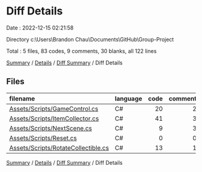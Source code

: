 # Diff Details

Date : 2022-12-15 02:21:58

Directory c:\\Users\\Brandon Chau\\Documents\\GitHub\\Group-Project

Total : 5 files,  83 codes, 9 comments, 30 blanks, all 122 lines

[Summary](results.md) / [Details](details.md) / [Diff Summary](diff.md) / Diff Details

## Files
| filename | language | code | comment | blank | total |
| :--- | :--- | ---: | ---: | ---: | ---: |
| [Assets/Scripts/GameControl.cs](/Assets/Scripts/GameControl.cs) | C# | 20 | 2 | 6 | 28 |
| [Assets/Scripts/ItemCollector.cs](/Assets/Scripts/ItemCollector.cs) | C# | 41 | 3 | 12 | 56 |
| [Assets/Scripts/NextScene.cs](/Assets/Scripts/NextScene.cs) | C# | 9 | 3 | 7 | 19 |
| [Assets/Scripts/Reset.cs](/Assets/Scripts/Reset.cs) | C# | 0 | 0 | 1 | 1 |
| [Assets/Scripts/RotateCollectible.cs](/Assets/Scripts/RotateCollectible.cs) | C# | 13 | 1 | 4 | 18 |

[Summary](results.md) / [Details](details.md) / [Diff Summary](diff.md) / Diff Details